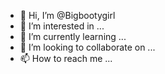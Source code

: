 - 👋 Hi, I’m @Bigbootygirl
- 👀 I’m interested in ...
- 🌱 I’m currently learning ...
- 💞️ I’m looking to collaborate on ...
- 📫 How to reach me ...

<!---
Bigbootygirl/Bigbootygirl is a ✨ special ✨ repository because its `README.md` (this file) appears on your GitHub profile.
You can click the Preview link to take a look at your changes.
--->
